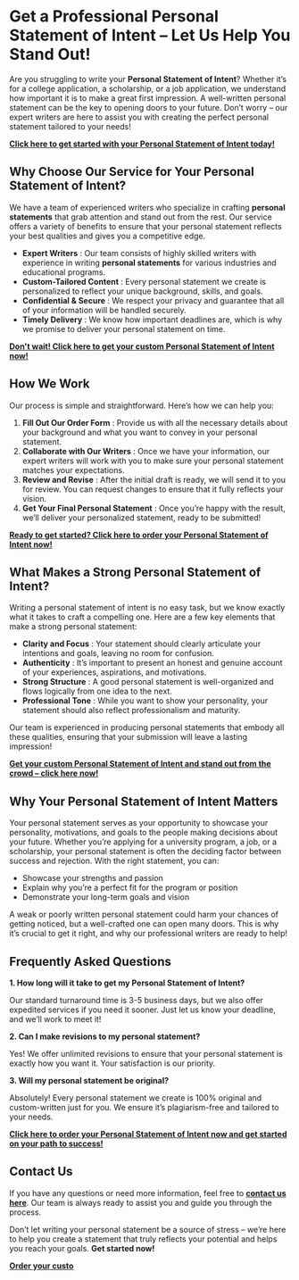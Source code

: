 # Get a Professional Personal Statement of Intent – Let Us Help You Stand Out!

Are you struggling to write your **Personal Statement of Intent**? Whether it’s for a college application, a scholarship, or a job application, we understand how important it is to make a great first impression. A well-written personal statement can be the key to opening doors to your future. Don’t worry – our expert writers are here to assist you with creating the perfect personal statement tailored to your needs!

[**Click here to get started with your Personal Statement of Intent today!**](https://tinyurl.com/topessay?keyword=personal+statement+of+intent)

## Why Choose Our Service for Your Personal Statement of Intent?

We have a team of experienced writers who specialize in crafting **personal statements** that grab attention and stand out from the rest. Our service offers a variety of benefits to ensure that your personal statement reflects your best qualities and gives you a competitive edge.

- **Expert Writers** : Our team consists of highly skilled writers with experience in writing **personal statements** for various industries and educational programs.
- **Custom-Tailored Content** : Every personal statement we create is personalized to reflect your unique background, skills, and goals.
- **Confidential & Secure** : We respect your privacy and guarantee that all of your information will be handled securely.
- **Timely Delivery** : We know how important deadlines are, which is why we promise to deliver your personal statement on time.

[**Don't wait! Click here to get your custom Personal Statement of Intent now!**](https://tinyurl.com/topessay?keyword=personal+statement+of+intent)

## How We Work

Our process is simple and straightforward. Here’s how we can help you:

1. **Fill Out Our Order Form** : Provide us with all the necessary details about your background and what you want to convey in your personal statement.
2. **Collaborate with Our Writers** : Once we have your information, our expert writers will work with you to make sure your personal statement matches your expectations.
3. **Review and Revise** : After the initial draft is ready, we will send it to you for review. You can request changes to ensure that it fully reflects your vision.
4. **Get Your Final Personal Statement** : Once you’re happy with the result, we’ll deliver your personalized statement, ready to be submitted!

[**Ready to get started? Click here to order your Personal Statement of Intent now!**](https://tinyurl.com/topessay?keyword=personal+statement+of+intent)

## What Makes a Strong Personal Statement of Intent?

Writing a personal statement of intent is no easy task, but we know exactly what it takes to craft a compelling one. Here are a few key elements that make a strong personal statement:

- **Clarity and Focus** : Your statement should clearly articulate your intentions and goals, leaving no room for confusion.
- **Authenticity** : It’s important to present an honest and genuine account of your experiences, aspirations, and motivations.
- **Strong Structure** : A good personal statement is well-organized and flows logically from one idea to the next.
- **Professional Tone** : While you want to show your personality, your statement should also reflect professionalism and maturity.

Our team is experienced in producing personal statements that embody all these qualities, ensuring that your submission will leave a lasting impression!

[**Get your custom Personal Statement of Intent and stand out from the crowd – click here now!**](https://tinyurl.com/topessay?keyword=personal+statement+of+intent)

## Why Your Personal Statement of Intent Matters

Your personal statement serves as your opportunity to showcase your personality, motivations, and goals to the people making decisions about your future. Whether you’re applying for a university program, a job, or a scholarship, your personal statement is often the deciding factor between success and rejection. With the right statement, you can:

- Showcase your strengths and passion
- Explain why you’re a perfect fit for the program or position
- Demonstrate your long-term goals and vision

A weak or poorly written personal statement could harm your chances of getting noticed, but a well-crafted one can open many doors. This is why it’s crucial to get it right, and why our professional writers are ready to help!

## Frequently Asked Questions

**1. How long will it take to get my Personal Statement of Intent?**

Our standard turnaround time is 3-5 business days, but we also offer expedited services if you need it sooner. Just let us know your deadline, and we’ll work to meet it!

**2. Can I make revisions to my personal statement?**

Yes! We offer unlimited revisions to ensure that your personal statement is exactly how you want it. Your satisfaction is our priority.

**3. Will my personal statement be original?**

Absolutely! Every personal statement we create is 100% original and custom-written just for you. We ensure it’s plagiarism-free and tailored to your needs.

[**Click here to order your Personal Statement of Intent now and get started on your path to success!**](https://tinyurl.com/topessay?keyword=personal+statement+of+intent)

## Contact Us

If you have any questions or need more information, feel free to [**contact us here**](https://tinyurl.com/topessay?keyword=personal+statement+of+intent). Our team is always ready to assist you and guide you through the process.

Don’t let writing your personal statement be a source of stress – we’re here to help you create a statement that truly reflects your potential and helps you reach your goals. **Get started now!**

[**Order your custo**](https://tinyurl.com/topessay?keyword=personal+statement+of+intent)
